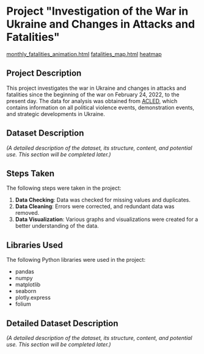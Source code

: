 # Project "Investigation of the War in Ukraine and Changes in Attacks and Fatalities"

[monthly_fatalities_animation.html](https://annashliapkina.github.io/Ukraine_under_attack/monthly_fatalities_animation.html)
[fatalities_map.html](https://annashliapkina.github.io/Ukraine_under_attack/fatalities_map.html)
[heatmap](https://annashliapkina.github.io/Ukraine_under_attack/heatmap.html)

## Project Description

This project investigates the war in Ukraine and changes in attacks and fatalities since the beginning of the war on February 24, 2022, to the present day. The data for analysis was obtained from [ACLED](https://acleddata.com), which contains information on all political violence events, demonstration events, and strategic developments in Ukraine.

## Dataset Description

_(A detailed description of the dataset, its structure, content, and potential use. This section will be completed later.)_

## Steps Taken

The following steps were taken in the project:

1. **Data Checking**: Data was checked for missing values and duplicates.
2. **Data Cleaning**: Errors were corrected, and redundant data was removed.
3. **Data Visualization**: Various graphs and visualizations were created for a better understanding of the data.

## Libraries Used

The following Python libraries were used in the project:

- pandas
- numpy
- matplotlib
- seaborn
- plotly.express
- folium

## Detailed Dataset Description

_(A detailed description of the dataset, its structure, content, and potential use. This section will be completed later.)_
